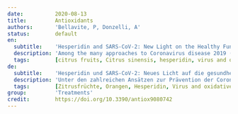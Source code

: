 ```yaml
---
date:          2020-08-13
title:         Antioxidants
authors:       'Bellavite, P, Donzelli, A'
status:        default
en:
  subtitle:    'Hesperidin and SARS-CoV-2: New Light on the Healthy Function of Citrus Fruits'
  description: 'Among the many approaches to Coronavirus disease 2019 (COVID-19) prevention, the possible role of nutrition has so far been rather underestimated. Foods are very rich in substances, with a potential beneficial effect on health, and some of these could have an antiviral action or be important in modulating the immune system and in defending cells from the oxidative stress associated with infection. This short review draws the attention on some components of citrus fruits, and especially of the orange (Citrus sinensis), well known for its vitamin and flavonoid content. Among the flavonoids, hesperidin has recently attracted the attention of researchers, because it binds to the key proteins of the Severe acute respiratory syndrome coronavirus 2 (SARS-CoV-2). Several computational methods, independently applied by different researchers, showed that hesperidin has a low binding energy, both with the coronavirus “spike” protein, and with the main protease that transforms the early proteins of the virus (pp1a and ppa1b) into the complex responsible for viral replication. The binding energy of hesperidin to these important components is lower than that of lopinavir, ritonavir, and indinavir, suggesting that it could perform an effective antiviral action. Furthermore, both hesperidin and ascorbic acid counteract the cell damaging effects of the oxygen free radicals triggered by virus infection and inflammation. There is discussion about the preventive efficacy of vitamin C, at the dose achievable by the diet, but recent reviews suggest that this substance can be useful in the case of strong immune system burden caused by viral disease. Computational methods and laboratory studies support the need to undertake apposite preclinical, epidemiological, and experimental studies on the potential benefits of citrus fruit components for the prevention of infectious diseases, including COVID-19.'
  tags:        [citrus fruits, Citrus sinensis, hesperidin, virus and oxidative stress, vitamin C, SARS-CoV-2, sweet orange]
de:
  subtitle:    'Hesperidin und SARS-CoV-2: Neues Licht auf die gesundheitliche Funktion von Zitrusfrüchten'
  description: 'Unter den zahlreichen Ansätzen zur Prävention der Coronavirus-Krankheit 2019 (COVID-19) wurde die mögliche Rolle der Ernährung bisher eher unterschätzt. Lebensmittel sind sehr reich an Stoffen mit potenziell gesundheitsfördernder Wirkung, und einige von ihnen könnten eine antivirale Wirkung haben oder bei der Modulation des Immunsystems und beim Schutz der Zellen vor dem mit der Infektion verbundenen oxidativen Stress wichtig sein. Diese kurze Übersicht lenkt die Aufmerksamkeit auf einige Bestandteile von Zitrusfrüchten, insbesondere der Orange (Citrus sinensis), die für ihren Vitamin- und Flavonoidgehalt bekannt ist. Unter den Flavonoiden hat Hesperidin kürzlich die Aufmerksamkeit der Forscher auf sich gezogen, da es an die Schlüsselproteine des Coronavirus 2 des Schweren Akuten Respiratorischen Syndroms (SARS-CoV-2) bindet. Mehrere von verschiedenen Forschern unabhängig voneinander angewandte Berechnungsmethoden haben gezeigt, dass Hesperidin eine niedrige Bindungsenergie aufweist, sowohl für das "Spike"-Protein des Coronavirus als auch für die Hauptprotease, die die frühen Proteine des Virus (pp1a und ppa1b) in den für die Virusreplikation verantwortlichen Komplex umwandelt. Die Bindungsenergie von Hesperidin an diese wichtigen Komponenten ist geringer als die von Lopinavir, Ritonavir und Indinavir, was darauf schließen lässt, dass es eine wirksame antivirale Wirkung entfalten könnte. Außerdem wirken sowohl Hesperidin als auch Ascorbinsäure den zellschädigenden Wirkungen der freien Sauerstoffradikale entgegen, die durch Virusinfektionen und Entzündungen ausgelöst werden. Die präventive Wirksamkeit von Vitamin C in der durch die Ernährung erreichbaren Dosis ist umstritten, aber neuere Untersuchungen deuten darauf hin, dass diese Substanz bei einer starken Belastung des Immunsystems durch eine Viruserkrankung nützlich sein kann. Computergestützte Methoden und Laborstudien unterstützen die Notwendigkeit, geeignete präklinische, epidemiologische und experimentelle Studien über den potenziellen Nutzen von Zitrusfruchtbestandteilen für die Prävention von Infektionskrankheiten, einschließlich COVID-19, durchzuführen.' 
  tags:        [Zitrusfrüchte, Orangen, Hesperidin, Virus and oxidativer stress, Vitamin C, SARS-CoV-2, Süßorange]
group:         'Treatments'
credit:        https://doi.org/10.3390/antiox9080742
---
```

